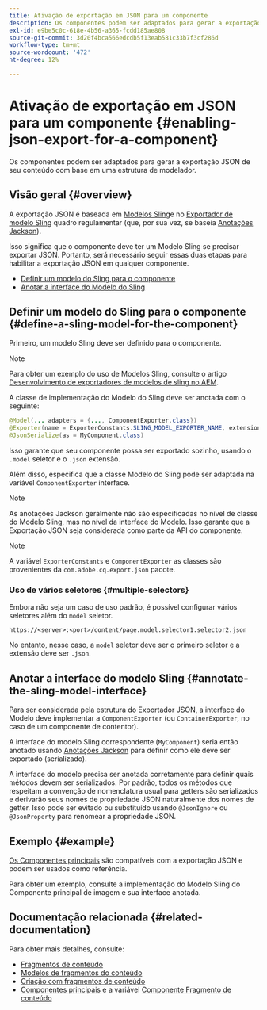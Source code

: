 ```yaml
---
title: Ativação de exportação em JSON para um componente
description: Os componentes podem ser adaptados para gerar a exportação JSON de seu conteúdo com base em uma estrutura de modelador.
exl-id: e9be5c0c-618e-4b56-a365-fcdd185ae808
source-git-commit: 3d20f4bca566edcdb5f13eab581c33b7f3cf286d
workflow-type: tm+mt
source-wordcount: '472'
ht-degree: 12%

---
```


# Ativação de exportação em JSON para um componente {#enabling-json-export-for-a-component}

Os componentes podem ser adaptados para gerar a exportação JSON de seu conteúdo com base em uma estrutura de modelador.

## Visão geral {#overview}

A exportação JSON é baseada em [Modelos Sling](https://sling.apache.org/documentation/bundles/models.html)e no [Exportador de modelo Sling](https://sling.apache.org/documentation/bundles/models.html#exporter-framework-since-130) quadro regulamentar (que, por sua vez, se baseia [Anotações Jackson](https://github.com/FasterXML/jackson-annotations/wiki/Jackson-Annotations)).

Isso significa que o componente deve ter um Modelo Sling se precisar exportar JSON. Portanto, será necessário seguir essas duas etapas para habilitar a exportação JSON em qualquer componente.

* [Definir um modelo do Sling para o componente](#define-a-sling-model-for-the-component)
* [Anotar a interface do Modelo do Sling](#annotate-the-sling-model-interface)

## Definir um modelo do Sling para o componente {#define-a-sling-model-for-the-component}

Primeiro, um modelo Sling deve ser definido para o componente.

>[!NOTE]
>
>Para obter um exemplo do uso de Modelos Sling, consulte o artigo [Desenvolvimento de exportadores de modelos de sling no AEM](https://experienceleague.adobe.com/docs/experience-manager-learn/foundation/development/develop-sling-model-exporter.html?lang=pt-BR).

A classe de implementação do Modelo do Sling deve ser anotada com o seguinte:

```java
@Model(... adapters = {..., ComponentExporter.class})
@Exporter(name = ExporterConstants.SLING_MODEL_EXPORTER_NAME, extensions = ExporterConstants.SLING_MODEL_EXTENSION)
@JsonSerialize(as = MyComponent.class)
```

Isso garante que seu componente possa ser exportado sozinho, usando o `.model` seletor e o `.json` extensão.

Além disso, especifica que a classe Modelo do Sling pode ser adaptada na variável `ComponentExporter` interface.

>[!NOTE]
>
>As anotações Jackson geralmente não são especificadas no nível de classe do Modelo Sling, mas no nível da interface do Modelo. Isso garante que a Exportação JSON seja considerada como parte da API do componente.

>[!NOTE]
>
>A variável `ExporterConstants` e `ComponentExporter` as classes são provenientes da `com.adobe.cq.export.json` pacote.

### Uso de vários seletores {#multiple-selectors}

Embora não seja um caso de uso padrão, é possível configurar vários seletores além do `model` seletor.

```
https://<server>:<port>/content/page.model.selector1.selector2.json
```

No entanto, nesse caso, a `model` seletor deve ser o primeiro seletor e a extensão deve ser `.json`.

## Anotar a interface do modelo Sling {#annotate-the-sling-model-interface}

Para ser considerada pela estrutura do Exportador JSON, a interface do Modelo deve implementar a `ComponentExporter` (ou `ContainerExporter`, no caso de um componente de contentor).

A interface do modelo Sling correspondente (`MyComponent`) seria então anotado usando [Anotações Jackson](https://github.com/FasterXML/jackson-annotations/wiki/Jackson-Annotations) para definir como ele deve ser exportado (serializado).

A interface do modelo precisa ser anotada corretamente para definir quais métodos devem ser serializados. Por padrão, todos os métodos que respeitam a convenção de nomenclatura usual para getters são serializados e derivarão seus nomes de propriedade JSON naturalmente dos nomes de getter. Isso pode ser evitado ou substituído usando `@JsonIgnore` ou `@JsonProperty` para renomear a propriedade JSON.

## Exemplo {#example}

[Os Componentes principais](https://experienceleague.adobe.com/docs/experience-manager-core-components/using/introduction.html?lang=pt-BR) são compatíveis com a exportação JSON e podem ser usados como referência.

Para obter um exemplo, consulte a implementação do Modelo Sling do Componente principal de imagem e sua interface anotada.

## Documentação relacionada {#related-documentation}

Para obter mais detalhes, consulte:

* [Fragmentos de conteúdo](/help/sites-cloud/administering/content-fragments/overview.md)
* [Modelos de fragmentos do conteúdo](/help/sites-cloud/administering/content-fragments/content-fragment-models.md)
* [Criação com fragmentos de conteúdo](/help/sites-cloud/authoring/fundamentals/content-fragments.md)
* [Componentes principais](https://experienceleague.adobe.com/docs/experience-manager-core-components/using/introduction.html?lang=pt-BR) e a variável [Componente Fragmento de conteúdo](https://experienceleague.adobe.com/docs/experience-manager-core-components/using/components/content-fragment-component.html?lang=pt-BR)

